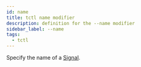 ```yaml
---
id: name
title: tctl name modifier
description: definition for the --name modifier
sidebar_label: --name
tags:
  - tctl
---
```


Specify the name of a [Signal](/concepts/what-is-a-signal).
